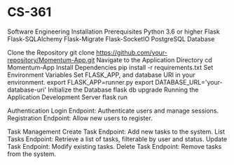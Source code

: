 # CS-361
Software Engineering 
Installation
Prerequisites
Python 3.6 or higher
Flask
Flask-SQLAlchemy
Flask-Migrate
Flask-SocketIO
PostgreSQL Database

Clone the Repository
git clone https://github.com/your-repository/Momentum-App.git
Navigate to the Application Directory
cd Momentum-App
Install Dependencies
pip install -r requirements.txt
Set Environment Variables
Set FLASK_APP, and database URI in your environment.
export FLASK_APP=runner.py
export DATABASE_URL='your-database-uri'
Initialize the Database
flask db upgrade
Running the Application
Development Server
flask run

Authentication
Login Endpoint: Authenticate users and manage sessions.
Registration Endpoint: Allow new users to register.

Task Management
Create Task Endpoint: Add new tasks to the system.
List Tasks Endpoint: Retrieve a list of tasks, filterable by user and status.
Update Task Endpoint: Modify existing tasks.
Delete Task Endpoint: Remove tasks from the system.
